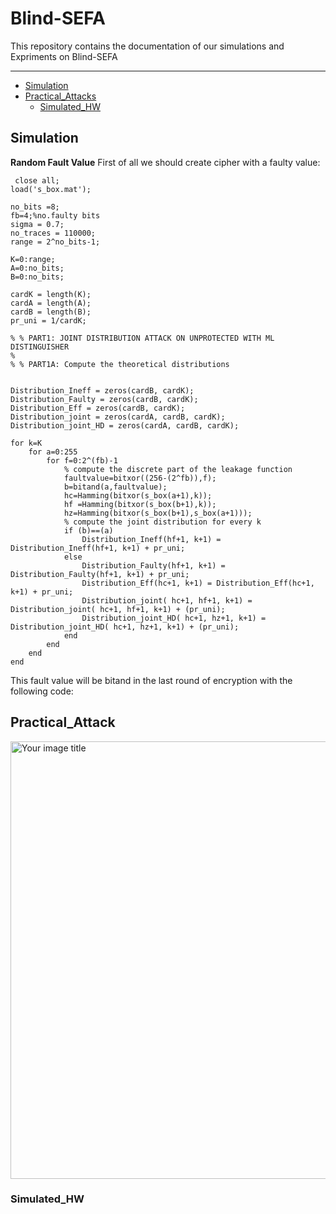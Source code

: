 # Blind-SEFA


This repository contains the documentation of our simulations and Expriments on Blind-SEFA

---

* [Simulation](https://github.com/Navidvafaei/Blind-sefa#simulation)
* [Practical_Attacks](https://github.com/Navidvafaei/Blind-sefa#practical_attack)
  * [Simulated_HW](https://github.com/Navidvafaei/Blind-sefa#simulated_hw)


## Simulation
**Random Fault Value**
First of all we should create cipher with a faulty value:
```
 close all;
load('s_box.mat');

no_bits =8;
fb=4;%no.faulty bits
sigma = 0.7;
no_traces = 110000;
range = 2^no_bits-1;

K=0:range;
A=0:no_bits;
B=0:no_bits;

cardK = length(K);
cardA = length(A);
cardB = length(B);
pr_uni = 1/cardK;

% % PART1: JOINT DISTRIBUTION ATTACK ON UNPROTECTED WITH ML DISTINGUISHER
% 
% % PART1A: Compute the theoretical distributions


Distribution_Ineff = zeros(cardB, cardK);
Distribution_Faulty = zeros(cardB, cardK);
Distribution_Eff = zeros(cardB, cardK);
Distribution_joint = zeros(cardA, cardB, cardK);
Distribution_joint_HD = zeros(cardA, cardB, cardK);

for k=K
    for a=0:255
        for f=0:2^(fb)-1
            % compute the discrete part of the leakage function 
            faultvalue=bitxor((256-(2^fb)),f);
            b=bitand(a,faultvalue);
            hc=Hamming(bitxor(s_box(a+1),k));
            hf =Hamming(bitxor(s_box(b+1),k));
            hz=Hamming(bitxor(s_box(b+1),s_box(a+1)));
            % compute the joint distribution for every k
            if (b)==(a)
                Distribution_Ineff(hf+1, k+1) = Distribution_Ineff(hf+1, k+1) + pr_uni;
            else
                Distribution_Faulty(hf+1, k+1) = Distribution_Faulty(hf+1, k+1) + pr_uni;
                Distribution_Eff(hc+1, k+1) = Distribution_Eff(hc+1, k+1) + pr_uni;
                Distribution_joint( hc+1, hf+1, k+1) = Distribution_joint( hc+1, hf+1, k+1) + (pr_uni);
                Distribution_joint_HD( hc+1, hz+1, k+1) = Distribution_joint_HD( hc+1, hz+1, k+1) + (pr_uni);
            end
        end
    end
end
```
This fault value will be bitand in the last round of encryption with the following code:

 


## Practical_Attack

 <img src="https://user-images.githubusercontent.com/30938963/199026183-dd10d4a7-6fd3-4711-8d65-10e594688304.png" alt="Your image title" width="700"/>



### Simulated_HW







